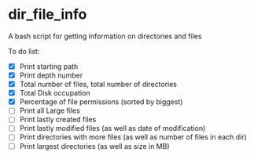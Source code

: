 # dir_file_info
A bash script for getting information on directories and files

To do list:
- [X] Print starting path
- [X] Print depth number
- [X] Total number of files, total number of directories
- [X] Total Disk occupation
- [X] Percentage of file permissions (sorted by biggest)
- [ ] Print all Large files
- [ ] Print lastly created files
- [ ] Print lastly modified files (as well as date of modification)
- [ ] Print directories with more files (as well as number of files in each dir)
- [ ] Print largest directories (as well as size in MB)

